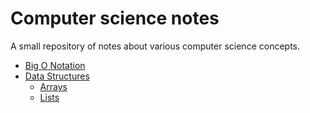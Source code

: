 # Computer science notes

A small repository of notes about various computer science concepts.

  * [Big O Notation](bigO)
  * [Data Structures](dataStructures)
    * [Arrays](dataStructures/arrays.txt)
    * [Lists](dataStructures/lists.txt) 
